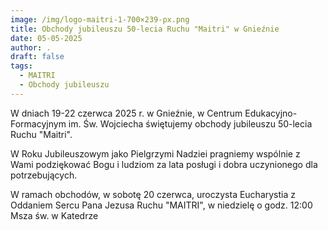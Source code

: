 ```yaml
---
image: /img/logo-maitri-1-700×239-px.png
title: Obchody jubileuszu 50-lecia Ruchu "Maitri" w Gnieźnie
date: 05-05-2025
author: .
draft: false
tags:
  - MAITRI
  - Obchody jubileuszu
---
```

W dniach 19-22 czerwca 2025 r. w Gnieźnie, w Centrum Edukacyjno-Formacyjnym im. Św. Wojciecha świętujemy obchody jubileuszu 50-lecia Ruchu "Maitri".

W Roku Jubileuszowym jako Pielgrzymi Nadziei pragniemy wspólnie z Wami podziękować Bogu i ludziom za lata posługi i dobra uczynionego dla potrzebujących. 

W ramach obchodów, w sobotę 20 czerwca, uroczysta Eucharystia z Oddaniem Sercu Pana Jezusa Ruchu "MAITRI", w niedzielę o godz. 12:00 Msza św. w Katedrze
